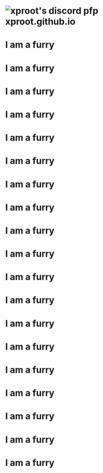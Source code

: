 # ![xproot's discord pfp](https://xproot.neocities.org/assets/img/pfp.png)xproot.github.io

# I am a furry
# I am a furry
# I am a furry
# I am a furry
# I am a furry
# I am a furry
# I am a furry
# I am a furry
# I am a furry
# I am a furry
# I am a furry
# I am a furry
# I am a furry
# I am a furry
# I am a furry
# I am a furry
# I am a furry
# I am a furry
# I am a furry


